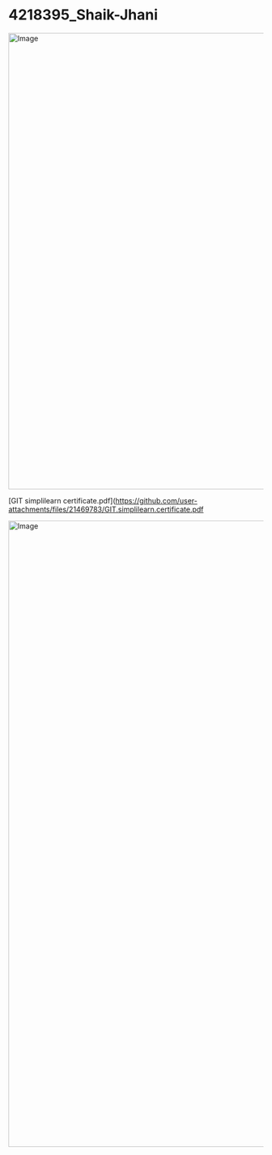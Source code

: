 # 4218395\_Shaik-Jhani

<img width="1913" height="902" alt="Image" src="https://github.com/user-attachments/assets/1274f30b-c6a0-4fd3-99c8-af78203c2583" />

[GIT simplilearn certificate.pdf](https://github.com/user-attachments/files/21469783/GIT.simplilearn.certificate.pdf





<img width="1754" height="1238" alt="Image" src="https://github.com/user-attachments/assets/c06d6319-146e-4d53-80b3-6ceaaad7900f" />
